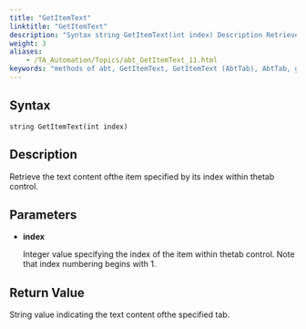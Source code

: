 ```yaml
--- 
title: "GetItemText"
linktitle: "GetItemText"
description: "Syntax string GetItemText(int index) Description Retrieve the text content of the item specified by its index within the tab control. Parameters index Integer value specifying the index of the item ..."
weight: 3
aliases: 
    - /TA_Automation/Topics/abt_GetItemText_11.html
keywords: "methods of abt, GetItemText, GetItemText (AbtTab), AbtTab, getitemtext, abttab getitemtext, get content of tab item, retrieve content of tab item at specified index, content of tab item"
---
```


## Syntax

`string GetItemText(int index)`

## Description

Retrieve the text content ofthe item specified by its index within thetab control.

## Parameters

-   **index**

    Integer value specifying the index of the item within thetab control. Note that index numbering begins with 1.


## Return Value

String value indicating the text content ofthe specified tab.




